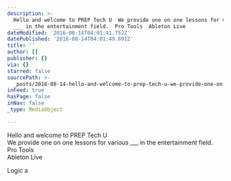 ```yaml
---
description: >-
  Hello and welcome to PREP Tech U  We provide one on one lessons for various
  ___ in the entertainment field.  Pro Tools  Ableton Live
dateModified: '2016-08-14T04:01:41.752Z'
datePublished: '2016-08-14T04:01:49.891Z'
title: ''
author: []
publisher: {}
via: {}
starred: false
sourcePath: >-
  _posts/2016-08-14-hello-and-welcome-to-prep-tech-u-we-provide-one-on-one-less.md
inFeed: true
hasPage: false
inNav: false
_type: MediaObject

---
```

Hello and welcome to PREP Tech U  
We provide one on one lessons for various \_\_\_ in the entertainment field.  
Pro Tools  
Ableton Live

Logic a